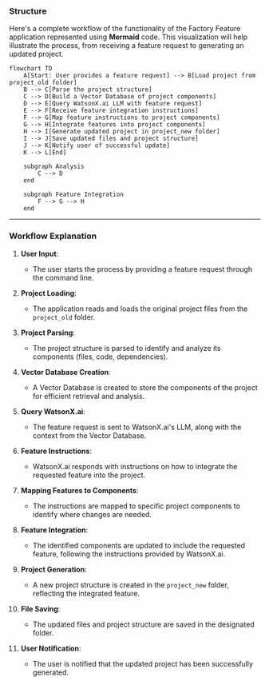 
### **Structure**
Here's a complete workflow of the functionality of the Factory Feature application represented using **Mermaid** code. This visualization will help illustrate the process, from receiving a feature request to generating an updated project.

```mermaid
flowchart TD
    A[Start: User provides a feature request] --> B[Load project from project_old folder]
    B --> C[Parse the project structure]
    C --> D[Build a Vector Database of project components]
    D --> E[Query WatsonX.ai LLM with feature request]
    E --> F[Receive feature integration instructions]
    F --> G[Map feature instructions to project components]
    G --> H[Integrate features into project components]
    H --> I[Generate updated project in project_new folder]
    I --> J[Save updated files and project structure]
    J --> K[Notify user of successful update]
    K --> L[End]

    subgraph Analysis
        C --> D
    end

    subgraph Feature Integration
        F --> G --> H
    end
```

---

### **Workflow Explanation**

1. **User Input**:
   - The user starts the process by providing a feature request through the command line.

2. **Project Loading**:
   - The application reads and loads the original project files from the `project_old` folder.

3. **Project Parsing**:
   - The project structure is parsed to identify and analyze its components (files, code, dependencies).

4. **Vector Database Creation**:
   - A Vector Database is created to store the components of the project for efficient retrieval and analysis.

5. **Query WatsonX.ai**:
   - The feature request is sent to WatsonX.ai's LLM, along with the context from the Vector Database.

6. **Feature Instructions**:
   - WatsonX.ai responds with instructions on how to integrate the requested feature into the project.

7. **Mapping Features to Components**:
   - The instructions are mapped to specific project components to identify where changes are needed.

8. **Feature Integration**:
   - The identified components are updated to include the requested feature, following the instructions provided by WatsonX.ai.

9. **Project Generation**:
   - A new project structure is created in the `project_new` folder, reflecting the integrated feature.

10. **File Saving**:
    - The updated files and project structure are saved in the designated folder.

11. **User Notification**:
    - The user is notified that the updated project has been successfully generated.
